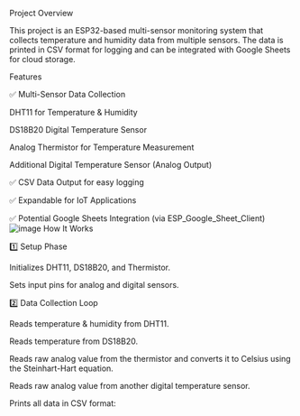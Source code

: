 Project Overview

This project is an ESP32-based multi-sensor monitoring system that collects temperature and humidity data from multiple sensors. The data is printed in CSV format for logging and can be integrated with Google Sheets for cloud storage.

Features

✅ Multi-Sensor Data Collection

DHT11 for Temperature & Humidity

DS18B20 Digital Temperature Sensor

Analog Thermistor for Temperature Measurement

Additional Digital Temperature Sensor (Analog Output)

✅ CSV Data Output for easy logging

✅ Expandable for IoT Applications

✅ Potential Google Sheets Integration (via ESP_Google_Sheet_Client)
![image](https://github.com/user-attachments/assets/d77108f6-a0c9-4264-aede-840ac4ac1720)
How It Works

1️⃣ Setup Phase

Initializes DHT11, DS18B20, and Thermistor.

Sets input pins for analog and digital sensors.

2️⃣ Data Collection Loop

Reads temperature & humidity from DHT11.

Reads temperature from DS18B20.

Reads raw analog value from the thermistor and converts it to Celsius using the Steinhart-Hart equation.

Reads raw analog value from another digital temperature sensor.

Prints all data in CSV format:
